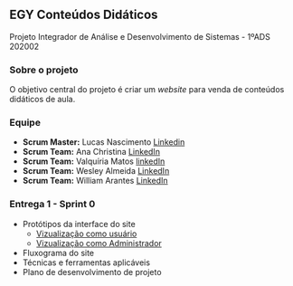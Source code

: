 ## EGY Conteúdos Didáticos
 Projeto Integrador de Análise e Desenvolvimento de Sistemas - 1ºADS 202002

### Sobre o projeto

 O objetivo central do projeto é criar um _website_ para venda de conteúdos didáticos de aula.

### Equipe

 * __Scrum Master:__ Lucas Nascimento [Linkedin](https://www.linkedin.com/in/lucas-nunes-nascimento/)
 * __Scrum Team:__ Ana Christina [LinkedIn](https://www.linkedin.com/in/ana-christina-f-dias-da-silva-900296179/)
 * __Scrum Team:__ Valquíria Matos [linkedIn](https://www.linkedin.com/in/valqu%C3%ADria-matos-402a821b7/)
 * __Scrum Team:__ Wesley Almeida [LinkedIn](https://www.linkedin.com/in/wesley-costa-5180aa1b8/)
 * __Scrum Team:__ William Arantes [LinkedIn](https://www.linkedin.com/in/william-arantes-08a5101b8/)

### Entrega 1 - Sprint 0

 * Protótipos da interface do site
    * [Vizualização como usuário](https://www.figma.com/proto/Mr6AC6NfZzZOdZQy1hs5eZ/Layouts-site-User?node-id=2%3A2&viewport=250%2C207%2C0.08702971041202545&scaling=min-zoom)
    * [Vizualização como Administrador](https://www.figma.com/proto/gISuDpX5GsgKIlZ7cD9izU/Layouts-Site-ADM?node-id=1%3A463&viewport=493%2C496%2C0.10961420089006424&scaling=min-zoom)
 * Fluxograma do site
 * Técnicas e ferramentas aplicáveis
 * Plano de desenvolvimento de projeto